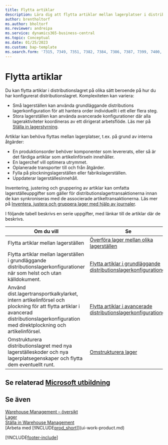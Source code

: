 ```yaml
---
title: Flytta artiklar
description: Lära dig att flytta artiklar mellan lagerplatser i distributionslagret.
author: brentholtorf
ms.author: bholtorf
ms.reviewer: andreipa
ms.service: dynamics365-business-central
ms.topic: Conceptual
ms.date: 01/25/2023
ms.custom: bap-template
ms.search.form: '7315, 7349, 7351, 7382, 7384, 7386, 7387, 7399, 7400, 9314, 9330, 9345'
---
```

# <a name="moving-items"></a><a name="moving-items"></a>Flytta artiklar

Du kan flytta artiklar i distributionslagret på olika sätt beroende på hur du har konfigurerat distributionslagret. Komplexiteten kan variera:

* Små lagerställen kan använda grundläggande distributions lagerkonfiguration för att hantera order individuellt i ett eller flera steg.
* Stora lagerställen kan använda avancerade konfigurationer där alla lageraktiviteter koordineras av ett dirigerat arbetsflöde. Läs mer på [Ställa in lagerstyrning](warehouse-setup-warehouse.md).

Artiklar kan behöva flyttas mellan lagerplatser, t.ex. på grund av interna åtgärder:

* En produktionsorder behöver komponenter som levererats, eller så är det färdiga artiklar som artikelinförseln innehåller.
* En lagerchef vill optimera utrymmet.
* Oplanerade transporter till och från åtgärder.
* Fylla på plockningslagerställen eller fabrikslagerställen.
* Uppdaterar lagerställesinnehåll.

Inventering, justering och gruppering av artiklar kan omfatta lagerställeuppgifter som gäller för distributionslagertransaktionerna innan de kan synkroniseras med de associerade artikeltransaktionerna. Läs mer på [Inventera, justera och gruppera lager med hjälp av journaler](inventory-how-count-adjust-reclassify.md).  

 I följande tabell beskrivs en serie uppgifter, med länkar till de artiklar där de beskrivs.

|**Om du vill**|**Se**|  
|------------|-------------|  
|Flytta artiklar mellan lagerställen|[Överföra lager mellan olika lagerställen](inventory-how-transfer-between-locations.md)|
|Flytta artiklar mellan lagerställen i grundläggande distributionslagerkonfigurationer när som helst och utan källdokument.|[Flytta artiklar i grundläggande distributionslagerkonfigurationer](warehouse-how-to-move-items-ad-hoc-in-basic-warehousing.md)|
|Använd dist.lagertransportkalkylarket, intern artikelinförsel och plockning för att flytta artiklar i avancerad distributionslagerkonfiguration med direktplockning och artikelinförsel.|[Flytta artiklar i avancerade distributionslagerkonfigurationer](warehouse-how-to-move-items-in-advanced-warehousing.md)|  
|Omstrukturera distributionslagret med nya lagerställeskoder och nya lagerplatsegenskaper och flytta dem eventuellt runt.|[Omstrukturera lager](warehouse-how-to-restructure-warehouses.md)|  

## <a name="see-related-microsoft-training"></a><a name="see-related-microsoft-training"></a>Se relaterad [Microsoft utbildning](/training/modules/manage-internal-warehouse-processes/)

## <a name="see-also"></a><a name="see-also"></a>Se även

[Warehouse Management – översikt](design-details-warehouse-management.md)  
[Lager](inventory-manage-inventory.md)  
[Ställa in Warehouse Management](warehouse-setup-warehouse.md)  
[Arbeta med [!INCLUDE[prod_short](includes/prod_short.md)]](ui-work-product.md)


[!INCLUDE[footer-include](includes/footer-banner.md)]

